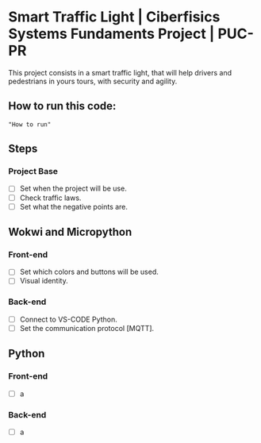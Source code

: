 # Smart Traffic Light | Ciberfisics Systems Fundaments Project | PUC-PR

This project consists in a smart traffic light, that will help drivers and pedestrians in yours tours, with security and agility.

## How to run this code:
```
"How to run"
```

## Steps

### Project Base

- [ ] Set when the project will be use.
- [ ] Check traffic laws.
- [ ] Set what the negative points are.

## Wokwi and Micropython
### Front-end

- [ ] Set which colors and buttons will be used.
- [ ] Visual identity.

### Back-end

- [ ] Connect to VS-CODE Python.
- [ ] Set the communication protocol [MQTT].

## Python
### Front-end

- [ ] a

### Back-end

- [ ] a
